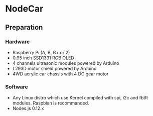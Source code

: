 NodeCar
=======

Preparation
-------------

### Hardware
- Raspberry Pi (A, B, B+ or 2)
- 0.95 inch SSD1331 RGB OLED
- 4 channels ultrasonic modules powered by Arduino
- L293D motor shield powered by Arduino
- 4WD acrylic car chassis with 4 DC gear motor

### Software
- Any Linux distro which use Kernel compiled with spi, i2c and fbtft modules. Raspbian is recommanded.
- Nodes.js 0.12.x
